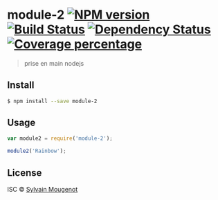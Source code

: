 # module-2 [![NPM version][npm-image]][npm-url] [![Build Status][travis-image]][travis-url] [![Dependency Status][daviddm-image]][daviddm-url] [![Coverage percentage][coveralls-image]][coveralls-url]
> prise en main nodejs


## Install

```sh
$ npm install --save module-2
```


## Usage

```js
var module2 = require('module-2');

module2('Rainbow');
```

## License

ISC © [Sylvain Mougenot]()


[npm-image]: https://badge.fury.io/js/module-2.svg
[npm-url]: https://npmjs.org/package/module-2
[travis-image]: https://travis-ci.org/smougenot/module-2.svg?branch=master
[travis-url]: https://travis-ci.org/smougenot/module-2
[daviddm-image]: https://david-dm.org/smougenot/module-2.svg?theme=shields.io
[daviddm-url]: https://david-dm.org/smougenot/module-2
[coveralls-image]: https://coveralls.io/repos/smougenot/module-2/badge.svg
[coveralls-url]: https://coveralls.io/r/smougenot/module-2
